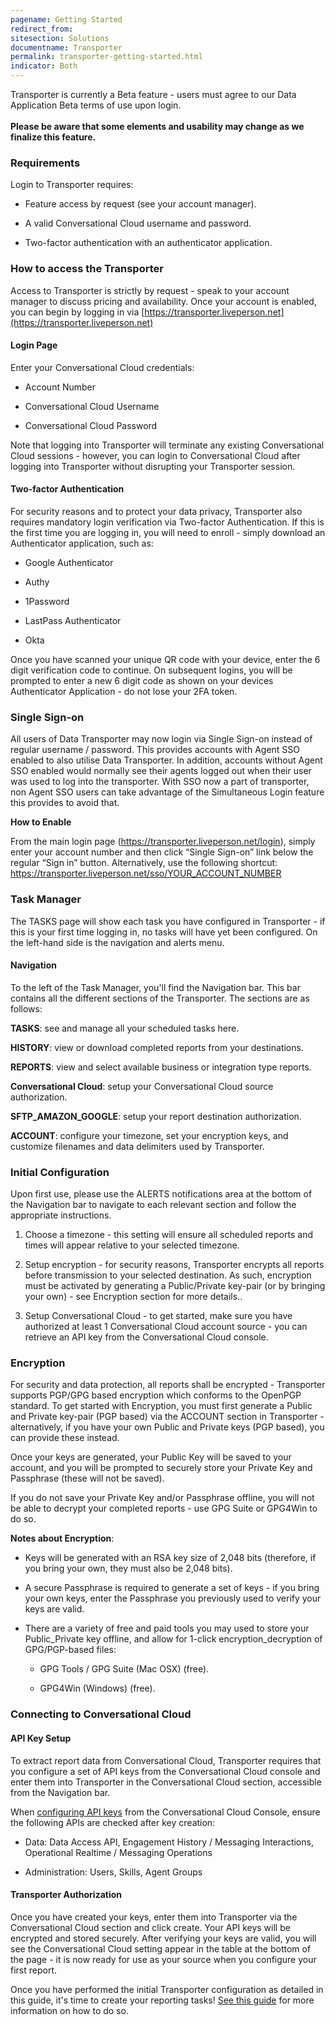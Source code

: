```yaml
---
pagename: Getting Started
redirect_from:
sitesection: Solutions
documentname: Transporter
permalink: transporter-getting-started.html
indicator: Both
---
```


<div class="important"> Transporter is currently a Beta feature - users must agree to our Data Application Beta terms of use upon login.
<br>
<br>
<b>Please be aware that some elements and usability may change as we finalize this feature.</b>
</div>

### Requirements

Login to Transporter requires:

* Feature access by request (see your account manager).

* A valid Conversational Cloud username and password.

* Two-factor authentication with an authenticator application.

### How to access the Transporter

Access to Transporter is strictly by request - speak to your account manager to discuss pricing and availability.
Once your account is enabled, you can begin by logging in via [https://transporter.liveperson.net](https://transporter.liveperson.net)

#### Login Page  

Enter your Conversational Cloud credentials:

* Account Number

* Conversational Cloud Username

* Conversational Cloud Password

Note that logging into Transporter will terminate any existing Conversational Cloud sessions - however, you can login to Conversational Cloud after logging into Transporter without disrupting your Transporter session.

#### Two-factor Authentication  

For security reasons and to protect your data privacy, Transporter also requires mandatory login verification via Two-factor Authentication.
If this is the first time you are logging in, you will need to enroll - simply download an Authenticator application, such as:

* Google Authenticator

* Authy

* 1Password

* LastPass Authenticator

* Okta

Once you have scanned your unique QR code with your device, enter the 6 digit verification code to continue.  On subsequent logins, you will be prompted to enter a new 6 digit code as shown on your devices Authenticator Application - do not lose your 2FA token.

### Single Sign-on

All users of Data Transporter may now login via Single Sign-on instead of regular username / password. This provides accounts with Agent SSO enabled to also utilise Data Transporter. In addition, accounts without Agent SSO enabled would normally see their agents logged out when their user was used to log into the transporter. With SSO now a part of transporter, non Agent SSO users can take advantage of the Simultaneous Login feature this provides to avoid that.

**How to Enable**

From the main login page (https://transporter.liveperson.net/login), simply enter your account number and then click “Single Sign-on” link below the regular “Sign in” button.
Alternatively, use the following shortcut:
https://transporter.liveperson.net/sso/YOUR_ACCOUNT_NUMBER

### Task Manager

The TASKS page will show each task you have configured in Transporter - if this is your first time logging in, no tasks will have yet been configured.
On the left-hand side is the navigation and alerts menu.

#### Navigation

To the left of the Task Manager, you'll find the Navigation bar. This bar contains all the different sections of the Transporter. The sections are as follows:

**TASKS**: see and manage all your scheduled tasks here.

**HISTORY**: view or download completed reports from your destinations.

**REPORTS**: view and select available business or integration type reports.

**Conversational Cloud**: setup your Conversational Cloud source authorization.

**SFTP_AMAZON_GOOGLE**: setup your report destination authorization.

**ACCOUNT**: configure your timezone, set your encryption keys, and customize filenames and data delimiters used by Transporter.

### Initial Configuration

Upon first use, please use the ALERTS notifications area at the bottom of the Navigation bar to navigate to each relevant section and follow the appropriate instructions.

1. Choose a timezone - this setting will ensure all scheduled reports and times will appear relative to your selected timezone.

2. Setup encryption - for security reasons, Transporter encrypts all reports before transmission to your selected destination. As such, encryption must be activated by generating a Public/Private key-pair (or by bringing your own) - see Encryption section for more details..

3. Setup Conversational Cloud - to get started, make sure you have authorized at least 1 Conversational Cloud account source - you can retrieve an API key from the Conversational Cloud console.

### Encryption

For security and data protection, all reports shall be encrypted - Transporter supports PGP/GPG based encryption which conforms to the OpenPGP standard.
To get started with Encryption, you must first generate a Public and Private key-pair (PGP based) via the ACCOUNT section in Transporter - alternatively, if you have your own Public and Private keys (PGP based), you can provide these instead.

Once your keys are generated, your Public Key will be saved to your account, and you will be prompted to securely store your Private Key and Passphrase (these will not be saved).

<div class="important">If you do not save your Private Key and/or Passphrase offline, you will not be able to decrypt your completed reports - use GPG Suite or GPG4Win to do so.</div>

**Notes about Encryption**:

* Keys will be generated with an RSA key size of 2,048 bits (therefore, if you bring your own, they must also be 2,048 bits).

* A secure Passphrase is required to generate a set of keys - if you bring your own keys, enter the Passphrase you previously used to verify your keys are valid.

* There are a variety of free and paid tools you may used to store your Public_Private key offline, and allow for 1-click encryption_decryption of GPG/PGP-based files:

	* GPG Tools / GPG Suite (Mac OSX) (free).

	* GPG4Win (Windows) (free).

### Connecting to Conversational Cloud

#### API Key Setup

To extract report data from Conversational Cloud, Transporter requires that you configure a set of API keys from the Conversational Cloud console and enter them into Transporter in the Conversational Cloud section, accessible from the Navigation bar.

When [configuring API keys](https://developers.liveperson.com/retrieve-api-keys-create-a-new-api-key.html) from the Conversational Cloud Console, ensure the following APIs are checked after key creation:

* Data: Data Access API, Engagement History / Messaging Interactions, Operational Realtime / Messaging Operations

* Administration: Users, Skills, Agent Groups

#### Transporter Authorization

Once you have created your keys, enter them into Transporter via the Conversational Cloud section and click create.  Your API keys will be encrypted and stored securely.
After verifying your keys are valid, you will see the Conversational Cloud setting appear in the table at the bottom of the page - it is now ready for use as your source when you configure your first report.

<div class="important">Once you have performed the initial Transporter configuration as detailed in this guide, it's time to create your reporting tasks! <a href="transporter-creating-report-tasks.html">See this guide</a> for more information on how to do so.</div>
